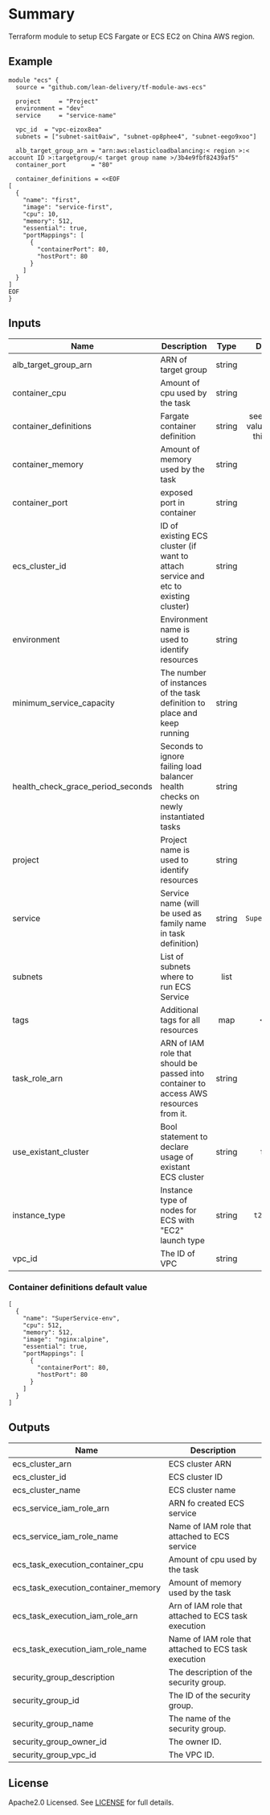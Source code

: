 # Summary

Terraform module to setup ECS Fargate or ECS EC2 on China AWS region.

## Example

```HCL
module "ecs" {
  source = "github.com/lean-delivery/tf-module-aws-ecs"

  project     = "Project"
  environment = "dev"
  service     = "service-name"

  vpc_id  = "vpc-eizox8ea"
  subnets = ["subnet-sait0aiw", "subnet-op8phee4", "subnet-eego9xoo"]

  alb_target_group_arn = "arn:aws:elasticloadbalancing:< region >:< account ID >:targetgroup/< target group name >/3b4e9fbf82439af5"
  container_port       = "80"

  container_definitions = <<EOF
[
  {
    "name": "first",
    "image": "service-first",
    "cpu": 10,
    "memory": 512,
    "essential": true,
    "portMappings": [
      {
        "containerPort": 80,
        "hostPort": 80
      }
    ]
  }
]
EOF
}
```

## Inputs

| Name | Description | Type | Default | Required |
|------|-------------|:----:|:-----:|:-----:|
| alb\_target\_group\_arn | ARN of target group | string | - | yes |
| container\_cpu | Amount of cpu used by the task | string | `512` | no |
| container\_definitions | Fargate container definition | string | see default value bellow this table | no |
| container\_memory | Amount of memory used by the task | string | `1024` | no |
| container\_port | exposed port in container | string | `80` | no |
| ecs\_cluster\_id | ID of existing ECS cluster (if want to attach service and etc to existing cluster) | string | `none` | no |
| environment | Environment name is used to identify resources | string | `env` | no |
| minimum\_service\_capacity | The number of instances of the task definition to place and keep running | string | `1` | no |
| health\_check\_grace\_period\_seconds | Seconds to ignore failing load balancer health checks on newly instantiated tasks | string | `30` | no |
| project | Project name is used to identify resources | string | `test` | no |
| service | Service name (will be used as family name in task definition) | string | `SuperService` | no |
| subnets | List of subnets where to run ECS Service | list | - | yes |
| tags | Additional tags for all resources | map | `<map>` | no |
| task\_role\_arn | ARN of IAM role that should be passed into container to access AWS resources from it. | string | `` | no |
| use\_existant\_cluster | Bool statement to declare usage of existant ECS cluster | string | `false` | no |
| instance\_type | Instance type of nodes for ECS with "EC2" launch type  | string | `t2.small` | no |
| vpc\_id | The ID of VPC | string | - | yes |

### Container definitions default value

```HCL
[
  {
    "name": "SuperService-env",
    "cpu": 512,
    "memory": 512,
    "image": "nginx:alpine",
    "essential": true,
    "portMappings": [
      {
        "containerPort": 80,
        "hostPort": 80
      }
    ]
  }
]
```

## Outputs

| Name | Description |
|------|-------------|
| ecs\_cluster\_arn | ECS cluster ARN |
| ecs\_cluster\_id | ECS cluster ID |
| ecs\_cluster\_name | ECS cluster name |
| ecs\_service\_iam\_role\_arn | ARN fo created ECS service |
| ecs\_service\_iam\_role\_name | Name of IAM role that attached to ECS service |
| ecs\_task\_execution\_container\_cpu | Amount of cpu used by the task |
| ecs\_task\_execution\_container\_memory | Amount of memory used by the task |
| ecs\_task\_execution\_iam\_role\_arn | Arn of IAM role that attached to ECS task execution |
| ecs\_task\_execution\_iam\_role\_name | Name of IAM role that attached to ECS task execution |
| security\_group\_description | The description of the security group. |
| security\_group\_id | The ID of the security group. |
| security\_group\_name | The name of the security group. |
| security\_group\_owner\_id | The owner ID. |
| security\_group\_vpc\_id | The VPC ID. |

## License

Apache2.0 Licensed. See [LICENSE](https://github.com/lean-delivery/tf-module-aws-ecs/tree/master/LICENSE) for full details.